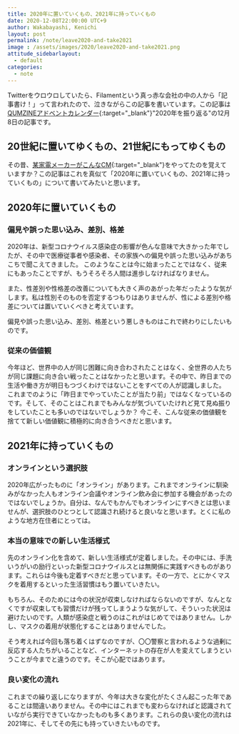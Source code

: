 ```yaml
---
title: 2020年に置いていくもの、2021年に持っていくもの
date: 2020-12-08T22:00:00 UTC+9
author: Wakabayashi, Kenichi
layout: post
permalink: /note/leave2020-and-take2021
image : /assets/images/2020/leave2020-and-take2021.png
attitude_sidebarlayout:
  - default
categories:
  - note
---
```

Twitterをウロウロしていたら、Filamentという真っ赤な会社の中の人から「記事書け！」って言われたので、泣きながらこの記事を書いています。この記事は[QUMZINEアドベントカレンダー](https://qumzine.thefilament.jp/n/n1aee21cd2aed){:target="_blank"}"2020年を振り返る"の12月8日の記事です。

## 20世紀に置いてゆくもの、21世紀にもってゆくもの
その昔、[某家電メーカーがこんなCM](https://youtu.be/kBSNCC-KN6E?t=45){:target="_blank"}をやってたのを覚えていますか？この記事はこれを真似て「2020年に置いていくもの、2021年に持っていくもの」について書いてみたいと思います。

## 2020年に置いていくもの
### 偏見や誤った思い込み、差別、格差
2020年は、新型コロナウイルス感染症の影響が色んな意味で大きかった年でしたが、その中で医療従事者や感染者、その家族への偏見や誤った思い込みがあちこちで聞こえてきました。
このようなことは今に始まったことではなく、従来にもあったことですが、もうそろそろ人間は進歩しなければなりません。

また、性差別や性格差の改善についても大きく声のあがった年だったような気がします。私は性別そのものを否定するつもりはありませんが、性による差別や格差については置いていくべきと考えています。

偏見や誤った思い込み、差別、格差という悪しきものはこれで終わりにしたいものです。

### 従来の価値観
今年ほど、世界中の人が同じ困難に向き合わされたことはなく、全世界の人たちが同じ課題に向き合い戦ったことはなかったと思います。その中で、昨日までの生活や働き方が明日もつづくわけではないことをすべての人が認識しました。
これまでのように「昨日までやっていたことが当たり前」ではなくなっているのです。そして、そのことはこれまでもみんなが気づいていたけれど見て見ぬ振りをしていたことも多いのではないでしょうか？
今こそ、こんな従来の価値観を捨てて新しい価値観に積極的に向き合うべきだと思います。

## 2021年に持っていくもの
### オンラインという選択肢
2020年広がったものに「オンライン」があります。これまでオンラインに馴染みがなかった人もオンライン会議やオンライン飲み会に参加する機会があったのではないでしょうか。自分は、なんでもかんでもオンラインにすべきとは思いませんが、選択肢のひとつとして認識され続けると良いなと思います。とくに私のような地方在住者にとっては。

### 本当の意味での新しい生活様式
先のオンライン化を含めて、新しい生活様式が定着しました。その中には、手洗いうがいの励行といった新型コロナウイルスとは無関係に実践すべきものがあります。これらは今後も定着すべきだと思っています。その一方で、とにかくマスクを着用するといった生活習慣はもう置いていきたい。

もちろん、そのためには今の状況が収束しなければならないのですが、なんとなくですが収束しても習慣だけが残ってしまうような気がして、そういった状況は避けたいのです。人類が感染症と戦うのはこれがはじめてではありません。しかし、マスクの着用が状態化することはありませんでした。

そう考えれば今回も落ち着くはずなのですが、〇〇警察と言われるような過剰に反応する人たちがいることなど、インターネットの存在が人を変えてしまうということが今までと違うのです。そこが心配ではあります。

### 良い変化の流れ
これまでの繰り返しになりますが、今年は大きな変化がたくさん起こった年であることは間違いありません。その中にはこれまでも変わらなければと認識されていながら実行できていなかったものも多くあります。これらの良い変化の流れは2021年に、そしてその先にも持っていきたいものです。

